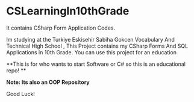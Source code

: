 # CSLearningIn10thGrade
It contains CSharp Form Application Codes.


Im studying at the Turkiye Eskisehir Sabiha Gokcen Vocabulary And Technical High School , 
This Project contains my CSharp Forms And SQL Applications in 10th Grade.
You can use this project for an education

**This is for who wants to start Software or C# so this is an educational repo! **

**Note: Its also an OOP Repository**

Good Luck!
